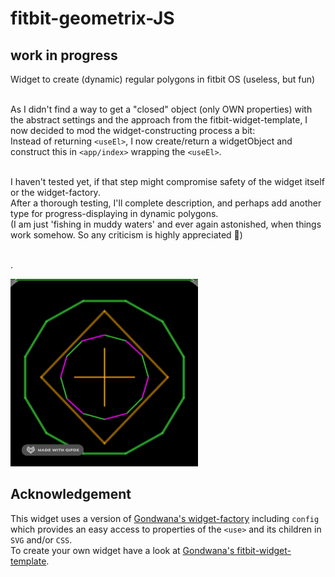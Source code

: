 # fitbit-geometrix-JS

## work in progress
Widget to create (dynamic) regular polygons in fitbit OS (useless, but fun)


\
As I didn't find a way to get a "closed" object (only OWN properties) with the abstract settings and the approach from the fitbit-widget-template, I now decided to mod the widget-constructing process a bit:
\
Instead of returning `<useEl>`, I now create/return a widgetObject and construct this in `<app/index>` wrapping the `<useEl>`.

\
I haven't tested yet, if that step might compromise safety of the widget itself or the widget-factory.
\
After a thorough testing, I'll complete description, and perhaps add another type for progress-displaying in dynamic polygons.
\
(I am just 'fishing in muddy waters' and ever again astonished, when things work somehow. So any criticism is highly appreciated 🙂)



\
.


![dynamix](dynamix.gif)

## Acknowledgement
This widget uses a version of [Gondwana's widget-factory](https://github.com/gondwanasoft/fitbit-simple-widget) including `config` which provides an easy access to properties of the `<use>` and its children in `SVG` and/or `CSS`.\
To create your own widget have a look at [Gondwana's fitbit-widget-template](https://github.com/gondwanasoft/fitbit-widget-template).



